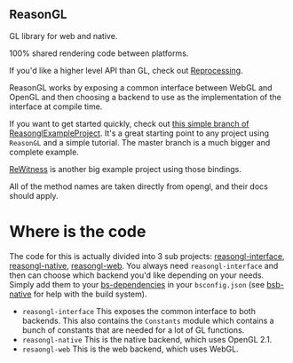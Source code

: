 ReasonGL
---
GL library for web and native.

100% shared rendering code between platforms.

If you'd like a higher level API than GL, check out [Reprocessing](https://github.com/Schmavery/reprocessing).

ReasonGL works by exposing a common interface between WebGL and OpenGL and then choosing a backend to use as the implementation of the interface at compile time.

If you want to get started quickly, check out [this simple branch of ReasonglExampleProject](https://github.com/bsansouci/reasonglexampleproject/tree/simple). It's a great starting point to any project using `ReasonGL` and a simple tutorial. The master branch is a much bigger and complete example.

[ReWitness](https://github.com/bsansouci/rewitness) is another big example project using those bindings.

All of the method names are taken directly from opengl, and their docs should apply.

# Where is the code
The code for this is actually divided into 3 sub projects: [reasongl-interface](https://github.com/bsansouci/reasongl-interface), [reasongl-native](https://github.com/bsansouci/reasongl-native), [reasongl-web](https://github.com/bsansouci/reasongl-web). You always need `reasongl-interface` and then can choose which backend you'd like depending on your needs. Simply add them to your [bs-dependencies](https://github.com/bsansouci/reasonglexampleproject/blob/60c23c61348be43ace772d45968048b462c1c2d9/bsconfig.json#L4) in your `bsconfig.json` (see [bsb-native](https://github.com/bsansouci/bsb-native) for help with the build system).

- `reasongl-interface` This exposes the common interface to both backends. This also contains the `Constants` module which contains a bunch of constants that are needed for a lot of GL functions.
- `reasongl-native` This is the native backend, which uses OpenGL 2.1.
- `resaongl-web` This is the web backend, which uses WebGL.
